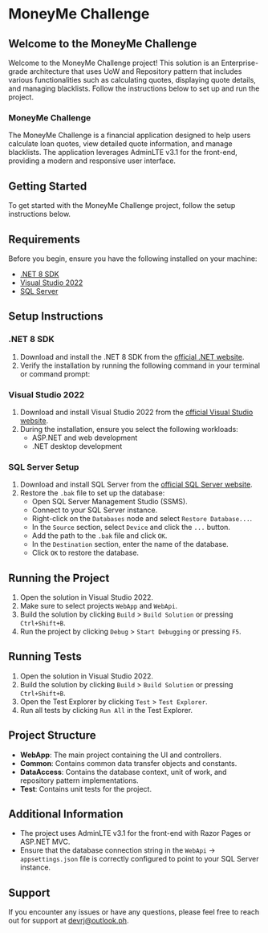 # MoneyMe Challenge

## Welcome to the MoneyMe Challenge

Welcome to the MoneyMe Challenge project! This solution is an Enterprise-grade architecture that uses UoW and Repository pattern that includes various functionalities such as calculating quotes, displaying quote details, and managing blacklists. Follow the instructions below to set up and run the project.

### MoneyMe Challenge

The MoneyMe Challenge is a financial application designed to help users calculate loan quotes, view detailed quote information, and manage blacklists. The application leverages AdminLTE v3.1 for the front-end, providing a modern and responsive user interface.

## Getting Started

To get started with the MoneyMe Challenge project, follow the setup instructions below.

## Requirements

Before you begin, ensure you have the following installed on your machine:

- [.NET 8 SDK](https://dotnet.microsoft.com/download/dotnet/8.0)
- [Visual Studio 2022](https://visualstudio.microsoft.com/vs/)
- [SQL Server](https://www.microsoft.com/en-us/sql-server/sql-server-downloads)

## Setup Instructions

### .NET 8 SDK

1. Download and install the .NET 8 SDK from the [official .NET website](https://dotnet.microsoft.com/download/dotnet/8.0).
2. Verify the installation by running the following command in your terminal or command prompt:

### Visual Studio 2022

1. Download and install Visual Studio 2022 from the [official Visual Studio website](https://visualstudio.microsoft.com/vs/).
2. During the installation, ensure you select the following workloads:
   - ASP.NET and web development
   - .NET desktop development

### SQL Server Setup

1. Download and install SQL Server from the [official SQL Server website](https://www.microsoft.com/en-us/sql-server/sql-server-downloads).
2. Restore the `.bak` file to set up the database:
   - Open SQL Server Management Studio (SSMS).
   - Connect to your SQL Server instance.
   - Right-click on the `Databases` node and select `Restore Database...`.
   - In the `Source` section, select `Device` and click the `...` button.
   - Add the path to the `.bak` file and click `OK`.
   - In the `Destination` section, enter the name of the database.
   - Click `OK` to restore the database.

## Running the Project

1. Open the solution in Visual Studio 2022.
2. Make sure to select projects `WebApp` and `WebApi`.
3. Build the solution by clicking `Build` > `Build Solution` or pressing `Ctrl+Shift+B`.
4. Run the project by clicking `Debug` > `Start Debugging` or pressing `F5`.

## Running Tests

1. Open the solution in Visual Studio 2022.
2. Build the solution by clicking `Build` > `Build Solution` or pressing `Ctrl+Shift+B`.
3. Open the Test Explorer by clicking `Test` > `Test Explorer`.
4. Run all tests by clicking `Run All` in the Test Explorer.

## Project Structure

- **WebApp**: The main project containing the UI and controllers.
- **Common**: Contains common data transfer objects and constants.
- **DataAccess**: Contains the database context, unit of work, and repository pattern implementations.
- **Test**: Contains unit tests for the project.

## Additional Information

- The project uses AdminLTE v3.1 for the front-end with Razor Pages or ASP.NET MVC.
- Ensure that the database connection string in the `WebApi` -> `appsettings.json` file is correctly configured to point to your SQL Server instance.

## Support

If you encounter any issues or have any questions, please feel free to reach out for support at [devrj@outlook.ph](mailto:devrj@outlook.ph).